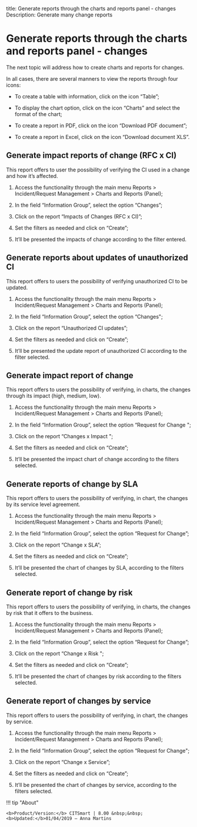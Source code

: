 title: Generate reports through the charts and reports panel - changes
Description: Generate many change reports
# Generate reports through the charts and reports panel - changes

The next topic will address how to create charts and reports for changes.

In all cases, there are several manners to view the reports through four icons:

-   To create a table with information, click on the icon “Table”;

-   To display the chart option, click on the icon “Charts” and select the
    format of the chart;

-   To create a report in PDF, click on the icon “Download PDF document”;

-   To create a report in Excel, click on the icon “Download document XLS”.

Generate impact reports of change (RFC x CI)
------------------------------------------------

This report offers to user the possibility of verifying the CI used in a change
and how it’s affected.

1.  Access the functionality through the main menu Reports \> Incident/Request
    Management \> Charts and Reports (Panel);

2.  In the field “Information Group”, select the option “Changes”;

3.  Click on the report “Impacts of Changes (RFC x CI)”;

4.  Set the filters as needed and click on “Create”;

5.  It’ll be presented the impacts of change according to the filter entered.

Generate reports about updates of unauthorized CI
-----------------------------------------------------

This report offers to users the possibility of verifying unauthorized CI to be
updated.

1.  Access the functionality through the main menu Reports \> Incident/Request
    Management \> Charts and Reports (Panel);

2.  In the field “Information Group”, select the option “Changes";

3.  Click on the report “Unauthorized CI updates”;

4.  Set the filters as needed and click on “Create”;

5.  It’ll be presented the update report of unauthorized CI according to the
    filter selected.

Generate impact report of change
------------------------------------------------

This report offers to users the possibility of verifying, in charts, the
changes through its impact (high, medium, low).

1.  Access the functionality through the main menu Reports \> Incident/Request
    Management \> Charts and Reports (Panel);

2.  In the field “Information Group”, select the option “Request for Change ";

3.  Click on the report “Changes x Impact ";

4.  Set the filters as needed and click on “Create”;

5.  It’ll be presented the impact chart of change according to the
    filters selected.

Generate reports of change by SLA
-------------------------------------------------

This report offers to users the possibility of verifying, in chart, the 
changes by its service level agreement.

1.  Access the functionality through the main menu Reports \> Incident/Request
    Management \> Charts and Reports (Panel);

2.  In the field “Information Group”, select the option “Request for Change”;

3.  Click on the report “Change x SLA”;

4.  Set the filters as needed and click on “Create”;

5.  It’ll be presented the chart of changes by SLA, according to the
    filters selected.

Generate report of change by risk
-------------------------------------------------

This report offers to users the possibility of verifying, in charts, the
changes by risk that it offers to the business.

1.  Access the functionality through the main menu Reports \> Incident/Request
    Management \> Charts and Reports (Panel);

2.  In the field “Information Group”, select the option “Request for Change”;

3.  Click on the report “Change x Risk ";

4.  Set the filters as needed and click on “Create”;

5.  It’ll be presented the chart of changes by risk according to the
    filters selected.

Generate report of changes by service
----------------------------------------------------

This report offers to users the possibility of verifying, in chart, the 
changes by service.

1.  Access the functionality through the main menu Reports \> Incident/Request
    Management \> Charts and Reports (Panel);

2.  In the field “Information Group”, select the option “Request for Change";

3.  Click on the report “Change x Service”;

4.  Set the filters as needed and click on “Create”;

5.  It’ll be presented the chart of changes by service, according to the
    filters selected.

!!! tip "About"

    <b>Product/Version:</b> CITSmart | 8.00 &nbsp;&nbsp;
    <b>Updated:</b>01/04/2019 – Anna Martins
